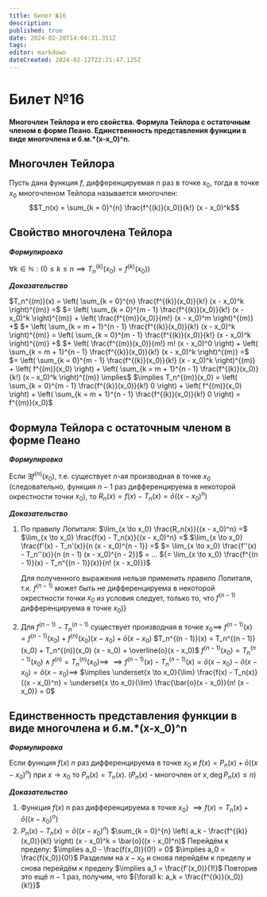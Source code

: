 ```yaml
---
title: Билет №16
description: 
published: true
date: 2024-02-20T14:04:31.351Z
tags: 
editor: markdown
dateCreated: 2024-02-12T22:21:47.125Z
---
```


# Билет №16
#### Многочлен Тейлора и его свойства. Формула Тейлора с остаточным членом в форме Пеано. Единственность представления функции в виде многочлена и б.м.*(x-x_0)^n.

## Многочлен Тейлора

Пусть дана функция $f$, дифференцируемая $n$ раз в точке $x_0$, тогда в точке $x_0$ многочленом Тейлора называется многочлен:
$$T_n(x) = \sum_{k = 0}^{n} \frac{f^{(k)}(x_0)}{k!} (x - x_0)^k$$

## Свойство многочлена Тейлора

***Формулировка***

$\forall k \in \mathbb{N}: (0 \le k \le n \implies T^{(k)}_n(x_0) = f^{(k)}(x_0) )$

***Доказательство***

$T_n^{(m)}(x) = \left( \sum_{k = 0}^{n} \frac{f^{(k)}(x_0)}{k!} (x - x_0)^k \right)^{(m)} =$
$= \left( \sum_{k = 0}^{m - 1} \frac{f^{(k)}(x_0)}{k!} (x - x_0)^k \right)^{(m)} + \left( \frac{f^{(m)}(x_0)}{m!} (x - x_0)^m \right)^{(m)} +$
$+ \left( \sum_{k = m + 1}^{n - 1} \frac{f^{(k)}(x_0)}{k!} (x - x_0)^k \right)^{(m)} = \left( \sum_{k = 0}^{m - 1} \frac{f^{(k)}(x_0)}{k!} (x - x_0)^k \right)^{(m)} +$
$+ \left( \frac{f^{(m)}(x_0)}{m!} m! (x - x_0)^0 \right) + \left( \sum_{k = m + 1}^{n - 1} \frac{f^{(k)}(x_0)}{k!} (x - x_0)^k \right)^{(m)} =$
$= \left( \sum_{k = 0}^{m - 1} \frac{f^{(k)}(x_0)}{k!} (x - x_0)^k \right)^{(m)} + \left( f^{(m)}(x_0) \right) + \left( \sum_{k = m + 1}^{n - 1} \frac{f^{(k)}(x_0)}{k!} (x - x_0)^k \right)^{(m)} \implies$
$\implies T_n^{(m)}(x_0) = \left( \sum_{k = 0}^{m - 1} \frac{f^{(k)}(x_0)}{k!} 0 \right) + \left( f^{(m)}(x_0) \right) + \left( \sum_{k = m + 1}^{n - 1} \frac{f^{(k)}(x_0)}{k!} 0 \right) = f^{(m)}(x_0)$

## Формула Тейлора с остаточным членом в форме Пеано

***Формулировка***

Если $\exists f^{(n)}(x_0)$, т.е. существует $n$-ая производная в точке $x_0$
(следовательно, функция $n - 1$ раз дифференцируема в некоторой окрестности точки $x_0$), то $R_n(x) = f(x) - T_n(x) = \bar{o}((x - x_0)^n)$

***Доказательство***
1. По правилу Лопиталя:
	$\lim_{x \to x_0} \frac{R_n(x)}{(x - x_0)^n} =$
	$\lim_{x \to x_0} \frac{f(x) - T_n(x)}{(x - x_0)^n} =$
	$\lim_{x \to x_0} \frac{f'(x) - T_n'(x)}{n (x - x_0)^{n - 1}} =$
	$= \lim_{x \to x_0} \frac{f''(x) - T_n''(x)}{n (n - 1) (x - x_0)^{n - 2}}$
	$=$ ...
	${= \lim_{x \to x_0} \frac{f^{(n - 1)}(x) - T_n^{(n - 1)}(x)}{n! (x - x_0)}}$

	Для полученного выражения нельзя применить правило Лопиталя, т.к. $f^{(n - 1)}$
	может быть не дифференцируема в некоторой окрестности точки $x_0$
	из условия следует, только то, что $f^{(n - 1)}$ дифференцируема в точке $x_0$)}

2. Для $f^{(n - 1)} - T_n^{(n - 1)}$ существует производная в точке $x_0 \implies$
	$f^{(n - 1)}(x) = f^{(n - 1)}(x_0) + f^{(n)}(x_0) (x - x_0) + \bar{o}(x - x_0)$
	$T_n^{(n - 1)}(x) = T_n^{(n - 1)}(x_0) + T_n^{(n)}(x_0) (x - x_0) + \overline{o}(x - x_0)$
	$f^{(n - 1)}(x_0) = T_n^{(n - 1)}(x_0) \wedge f^{(n)} = T_n^{(n)}(x_0) \implies$
	$\implies f^{(n - 1)}(x) - T_n^{(n - 1)}(x) = \bar{o}(x - x_0) - \bar{o}(x - x_0) = \bar{o}(x - x_0) \implies$
	$\implies \underset{x \to x_0}{\lim} \frac{f(x) - T_n(x)}{(x - x_0)^n} = \underset{x \to x_0}{\lim} \frac{\bar{o}(x - x_0)}{n! (x - x_0)} = 0$

## Единственность представления функции в виде многочлена и б.м.*(x-x_0)^n

***Формулировка***

Если функция $f(x)$ $n$ раз дифференцируема в точке $x_0$ и
$f(x) = P_n(x) + \bar{o}((x - x_0)^n)$ при $x \to x_0$ то $P_n(x) = T_n(x)$.
($P_n(x)$ - многочлен от $x, \deg P_n(x) \le n$)

***Доказательство***

1. Функция $f(x)$ $n$ раз дифференцируема в точке $x_0$} 
	$\implies f(x) = T_n(x) + \bar{o}((x - x_0)^n)$
2. $P_n(x) - T_n(x) = \bar{o}((x - x_0)^n)$
	$\sum_{k = 0}^{n} \left( a_k - \frac{f^{(k)}(x_0)}{k!} \right) (x - x_0)^k = \bar{o}((x - x_0)^n)$
	Перейдём к пределу: 
	$\implies a_0 - \frac{f(x_0)}{0!} = 0$
	$\implies a_0 = \frac{f(x_0)}{0!}$
	Разделим на $x - x_0$ и снова перейдём к пределу и снова перейдём к пределу
	$\implies a_1 = \frac{f'(x_0)}{1!}$
	Повторив это ещё $n - 1$ раз, получим, что ${\forall k: a_k = \frac{f^{(k)}(x_0)}{k!}}$